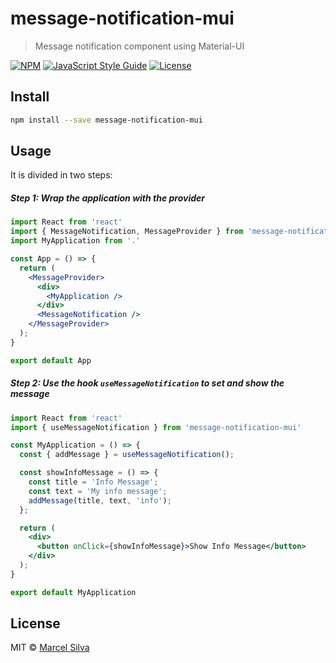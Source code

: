 # message-notification-mui

> Message notification component using Material-UI

[![NPM](https://img.shields.io/npm/v/@dhouse.in/message-notification-mui)](https://www.npmjs.com/package/@dhouse.in/message-notification-mui)
[![JavaScript Style Guide](https://img.shields.io/badge/code_style-standard-brightgreen)](https://standardjs.com)
[![License](https://img.shields.io/github/license/silvamarcel/MessageNotificationMUI)](https://github.com/silvamarcel/MessageNotificationMUI/blob/master/LICENSE)

## Install

```bash
npm install --save message-notification-mui
```

## Usage
It is divided in two steps:

##### Step 1: Wrap the application with the provider
```jsx
import React from 'react'
import { MessageNotification, MessageProvider } from 'message-notification-mui'
import MyApplication from '.'

const App = () => {
  return (
    <MessageProvider>
      <div>
        <MyApplication />
      </div>
      <MessageNotification />
    </MessageProvider>
  );
}

export default App
```

##### Step 2: Use the hook `useMessageNotification` to set and show the message
```jsx
import React from 'react'
import { useMessageNotification } from 'message-notification-mui'

const MyApplication = () => {
  const { addMessage } = useMessageNotification();

  const showInfoMessage = () => {
    const title = 'Info Message';
    const text = 'My info message';
    addMessage(title, text, 'info');
  };

  return (
    <div>
      <button onClick={showInfoMessage}>Show Info Message</button>
    </div>
  );
}

export default MyApplication
```

## License

MIT © [Marcel Silva](https://github.com/silvamarcel)
